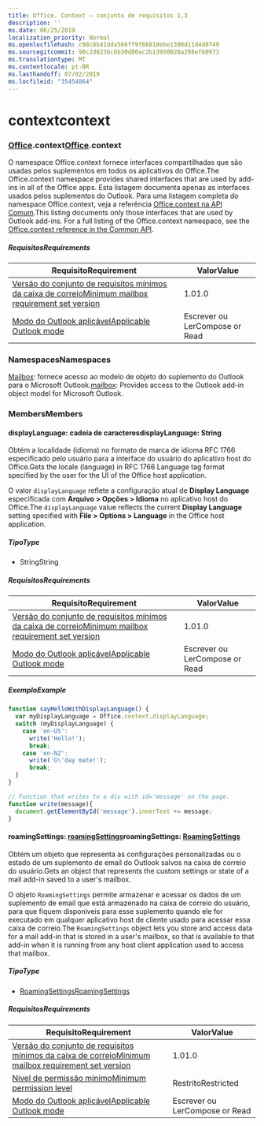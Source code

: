 ```yaml
---
title: Office. Context – conjunto de requisitos 1,3
description: ''
ms.date: 06/25/2019
localization_priority: Normal
ms.openlocfilehash: c98c8b41dda566ff9f66818ebe1398d11d4d0749
ms.sourcegitcommit: 90c2d8236c6b30d80ac2b13950028a208ef60973
ms.translationtype: MT
ms.contentlocale: pt-BR
ms.lasthandoff: 07/02/2019
ms.locfileid: "35454864"
---
```

# <a name="context"></a><span data-ttu-id="a1078-102">context</span><span class="sxs-lookup"><span data-stu-id="a1078-102">context</span></span>

### <a name="officeofficemdcontext"></a><span data-ttu-id="a1078-103">[Office](Office.md).context</span><span class="sxs-lookup"><span data-stu-id="a1078-103">[Office](Office.md).context</span></span>

<span data-ttu-id="a1078-104">O namespace Office.context fornece interfaces compartilhadas que são usadas pelos suplementos em todos os aplicativos do Office.</span><span class="sxs-lookup"><span data-stu-id="a1078-104">The Office.context namespace provides shared interfaces that are used by add-ins in all of the Office apps.</span></span> <span data-ttu-id="a1078-105">Esta listagem documenta apenas as interfaces usados pelos suplementos do Outlook. Para uma listagem completa do namespace Office.context, veja a referência [Office.context na API Comum](/javascript/api/office/office.context).</span><span class="sxs-lookup"><span data-stu-id="a1078-105">This listing documents only those interfaces that are used by Outlook add-ins. For a full listing of the Office.context namespace, see the [Office.context reference in the Common API](/javascript/api/office/office.context).</span></span>

##### <a name="requirements"></a><span data-ttu-id="a1078-106">Requisitos</span><span class="sxs-lookup"><span data-stu-id="a1078-106">Requirements</span></span>

|<span data-ttu-id="a1078-107">Requisito</span><span class="sxs-lookup"><span data-stu-id="a1078-107">Requirement</span></span>| <span data-ttu-id="a1078-108">Valor</span><span class="sxs-lookup"><span data-stu-id="a1078-108">Value</span></span>|
|---|---|
|[<span data-ttu-id="a1078-109">Versão do conjunto de requisitos mínimos da caixa de correio</span><span class="sxs-lookup"><span data-stu-id="a1078-109">Minimum mailbox requirement set version</span></span>](/office/dev/add-ins/reference/requirement-sets/outlook-api-requirement-sets)| <span data-ttu-id="a1078-110">1.0</span><span class="sxs-lookup"><span data-stu-id="a1078-110">1.0</span></span>|
|[<span data-ttu-id="a1078-111">Modo do Outlook aplicável</span><span class="sxs-lookup"><span data-stu-id="a1078-111">Applicable Outlook mode</span></span>](/outlook/add-ins/#extension-points)| <span data-ttu-id="a1078-112">Escrever ou Ler</span><span class="sxs-lookup"><span data-stu-id="a1078-112">Compose or Read</span></span>|

### <a name="namespaces"></a><span data-ttu-id="a1078-113">Namespaces</span><span class="sxs-lookup"><span data-stu-id="a1078-113">Namespaces</span></span>

<span data-ttu-id="a1078-114">[Mailbox](office.context.mailbox.md): fornece acesso ao modelo de objeto do suplemento do Outlook para o Microsoft Outlook.</span><span class="sxs-lookup"><span data-stu-id="a1078-114">[mailbox](office.context.mailbox.md): Provides access to the Outlook add-in object model for Microsoft Outlook.</span></span>

### <a name="members"></a><span data-ttu-id="a1078-115">Members</span><span class="sxs-lookup"><span data-stu-id="a1078-115">Members</span></span>

#### <a name="displaylanguage-string"></a><span data-ttu-id="a1078-116">displayLanguage: cadeia de caracteres</span><span class="sxs-lookup"><span data-stu-id="a1078-116">displayLanguage: String</span></span>

<span data-ttu-id="a1078-117">Obtém a localidade (idioma) no formato de marca de idioma RFC 1766 especificado pelo usuário para a interface do usuário do aplicativo host do Office.</span><span class="sxs-lookup"><span data-stu-id="a1078-117">Gets the locale (language) in RFC 1766 Language tag format specified by the user for the UI of the Office host application.</span></span>

<span data-ttu-id="a1078-118">O valor `displayLanguage` reflete a configuração atual de **Display Language** especificada com **Arquivo > Opções > Idioma** no aplicativo host do Office.</span><span class="sxs-lookup"><span data-stu-id="a1078-118">The `displayLanguage` value reflects the current **Display Language** setting specified with **File > Options > Language** in the Office host application.</span></span>

##### <a name="type"></a><span data-ttu-id="a1078-119">Tipo</span><span class="sxs-lookup"><span data-stu-id="a1078-119">Type</span></span>

*   <span data-ttu-id="a1078-120">String</span><span class="sxs-lookup"><span data-stu-id="a1078-120">String</span></span>

##### <a name="requirements"></a><span data-ttu-id="a1078-121">Requisitos</span><span class="sxs-lookup"><span data-stu-id="a1078-121">Requirements</span></span>

|<span data-ttu-id="a1078-122">Requisito</span><span class="sxs-lookup"><span data-stu-id="a1078-122">Requirement</span></span>| <span data-ttu-id="a1078-123">Valor</span><span class="sxs-lookup"><span data-stu-id="a1078-123">Value</span></span>|
|---|---|
|[<span data-ttu-id="a1078-124">Versão do conjunto de requisitos mínimos da caixa de correio</span><span class="sxs-lookup"><span data-stu-id="a1078-124">Minimum mailbox requirement set version</span></span>](/office/dev/add-ins/reference/requirement-sets/outlook-api-requirement-sets)| <span data-ttu-id="a1078-125">1.0</span><span class="sxs-lookup"><span data-stu-id="a1078-125">1.0</span></span>|
|[<span data-ttu-id="a1078-126">Modo do Outlook aplicável</span><span class="sxs-lookup"><span data-stu-id="a1078-126">Applicable Outlook mode</span></span>](/outlook/add-ins/#extension-points)| <span data-ttu-id="a1078-127">Escrever ou Ler</span><span class="sxs-lookup"><span data-stu-id="a1078-127">Compose or Read</span></span>|

##### <a name="example"></a><span data-ttu-id="a1078-128">Exemplo</span><span class="sxs-lookup"><span data-stu-id="a1078-128">Example</span></span>

```javascript
function sayHelloWithDisplayLanguage() {
  var myDisplayLanguage = Office.context.displayLanguage;
  switch (myDisplayLanguage) {
    case 'en-US':
      write('Hello!');
      break;
    case 'en-NZ':
      write('G\'day mate!');
      break;
  }
}

// Function that writes to a div with id='message' on the page.
function write(message){
  document.getElementById('message').innerText += message;
}
```

#### <a name="roamingsettings-roamingsettingsjavascriptapioutlook13officeroamingsettings"></a><span data-ttu-id="a1078-129">roamingSettings: [roamingSettings](/javascript/api/outlook_1_3/office.RoamingSettings)</span><span class="sxs-lookup"><span data-stu-id="a1078-129">roamingSettings: [RoamingSettings](/javascript/api/outlook_1_3/office.RoamingSettings)</span></span>

<span data-ttu-id="a1078-130">Obtém um objeto que representa as configurações personalizadas ou o estado de um suplemento de email do Outlook salvos na caixa de correio do usuário.</span><span class="sxs-lookup"><span data-stu-id="a1078-130">Gets an object that represents the custom settings or state of a mail add-in saved to a user's mailbox.</span></span>

<span data-ttu-id="a1078-131">O objeto `RoamingSettings` permite armazenar e acessar os dados de um suplemento de email que está armazenado na caixa de correio do usuário, para que fiquem disponíveis para esse suplemento quando ele for executado em qualquer aplicativo host de cliente usado para acessar essa caixa de correio.</span><span class="sxs-lookup"><span data-stu-id="a1078-131">The `RoamingSettings` object lets you store and access data for a mail add-in that is stored in a user's mailbox, so that is available to that add-in when it is running from any host client application used to access that mailbox.</span></span>

##### <a name="type"></a><span data-ttu-id="a1078-132">Tipo</span><span class="sxs-lookup"><span data-stu-id="a1078-132">Type</span></span>

*   [<span data-ttu-id="a1078-133">RoamingSettings</span><span class="sxs-lookup"><span data-stu-id="a1078-133">RoamingSettings</span></span>](/javascript/api/outlook_1_3/office.RoamingSettings)

##### <a name="requirements"></a><span data-ttu-id="a1078-134">Requisitos</span><span class="sxs-lookup"><span data-stu-id="a1078-134">Requirements</span></span>

|<span data-ttu-id="a1078-135">Requisito</span><span class="sxs-lookup"><span data-stu-id="a1078-135">Requirement</span></span>| <span data-ttu-id="a1078-136">Valor</span><span class="sxs-lookup"><span data-stu-id="a1078-136">Value</span></span>|
|---|---|
|[<span data-ttu-id="a1078-137">Versão do conjunto de requisitos mínimos da caixa de correio</span><span class="sxs-lookup"><span data-stu-id="a1078-137">Minimum mailbox requirement set version</span></span>](/office/dev/add-ins/reference/requirement-sets/outlook-api-requirement-sets)| <span data-ttu-id="a1078-138">1.0</span><span class="sxs-lookup"><span data-stu-id="a1078-138">1.0</span></span>|
|[<span data-ttu-id="a1078-139">Nível de permissão mínimo</span><span class="sxs-lookup"><span data-stu-id="a1078-139">Minimum permission level</span></span>](/outlook/add-ins/understanding-outlook-add-in-permissions)| <span data-ttu-id="a1078-140">Restrito</span><span class="sxs-lookup"><span data-stu-id="a1078-140">Restricted</span></span>|
|[<span data-ttu-id="a1078-141">Modo do Outlook aplicável</span><span class="sxs-lookup"><span data-stu-id="a1078-141">Applicable Outlook mode</span></span>](/outlook/add-ins/#extension-points)| <span data-ttu-id="a1078-142">Escrever ou Ler</span><span class="sxs-lookup"><span data-stu-id="a1078-142">Compose or Read</span></span>|

